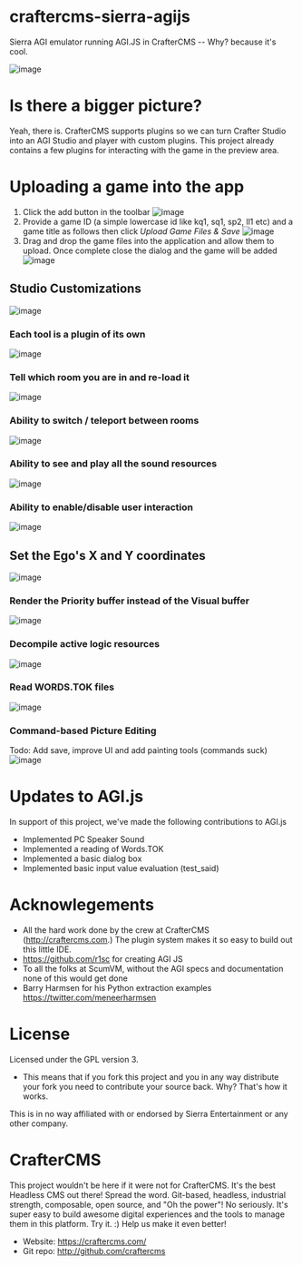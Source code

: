 # craftercms-sierra-agijs
Sierra AGI emulator running AGI.JS in CrafterCMS  -- Why? because it's cool. 

![image](https://github.com/russdanner/craftercms-sierra-agijs/assets/169432/950a604a-20ca-4e9c-8cfb-154355c6fc59)

# Is there a bigger picture?
Yeah, there is. CrafterCMS supports plugins so we can turn Crafter Studio into an AGI Studio and player with custom plugins.
This project already contains a few plugins for interacting with the game in the preview area.

# Uploading a game into the app
1. Click the add button in the toolbar
   ![image](https://github.com/russdanner/craftercms-sierra-agijs/assets/169432/b98b1ded-67de-41b5-894a-f34c89c9cbad)
2. Provide a game ID (a simple lowercase id like kq1, sq1, sp2, ll1 etc) and a game title as follows then click *Upload Game Files & Save*
  ![image](https://github.com/russdanner/craftercms-sierra-agijs/assets/169432/866c2898-d991-4888-9c1f-89bc8d49ca0c)
3. Drag and drop the game files into the application and allow them to upload. Once complete close the dialog and the game will be added
   ![image](https://github.com/russdanner/craftercms-sierra-agijs/assets/169432/0f53d387-1ed9-4ad7-9a9f-38eff62dff8c)

## Studio Customizations
![image](https://github.com/russdanner/craftercms-sierra-agijs/assets/169432/44d8244f-bc9f-4a36-9626-a40ed1b5d786)

### Each tool is a plugin of its own
![image](https://github.com/russdanner/craftercms-sierra-agijs/assets/169432/7b6226c8-0085-4abb-ada1-2162294fc013)

### Tell which room you are in and re-load it
![image](https://github.com/russdanner/craftercms-sierra-agijs/assets/169432/03c84565-ddd1-4f64-a78a-106c3a946b6f)

### Ability to switch / teleport between rooms
![image](https://github.com/russdanner/craftercms-sierra-agijs/assets/169432/97612b72-d00d-42d9-924b-f217cae7a825)

### Ability to see and play all the sound resources
![image](https://github.com/russdanner/craftercms-sierra-agijs/assets/169432/0683691e-7873-44a5-a69a-8f2b60c09bb4)

### Ability to enable/disable user interaction
![image](https://github.com/russdanner/craftercms-sierra-agijs/assets/169432/7b3fa1fd-7410-4441-9085-ce83ffe0b1a7)

## Set the Ego's X and Y coordinates
![image](https://github.com/russdanner/craftercms-sierra-agijs/assets/169432/5688d522-38fe-4695-85b3-1412e700477f)

### Render the Priority buffer instead of the Visual buffer
![image](https://github.com/russdanner/craftercms-sierra-agijs/assets/169432/a99e0feb-06f2-4868-bb67-2aaa5a9bc07e)

### Decompile active logic resources
![image](https://github.com/russdanner/craftercms-sierra-agijs/assets/169432/6b78bf87-5874-4e6f-9eea-2a52374d4da3)

### Read WORDS.TOK files
![image](https://github.com/russdanner/craftercms-sierra-agijs/assets/169432/476a3ebe-ea42-4639-b63f-dea3f520d747)

### Command-based Picture Editing 
Todo: Add save, improve UI and add painting tools (commands suck)
![image](https://github.com/russdanner/craftercms-sierra-agijs/assets/169432/92b70bc2-bc0f-43f1-ab9d-75ca0ec8dd02)


# Updates to AGI.js 
In support of this project, we've made the following contributions to AGI.js
* Implemented PC Speaker Sound
* Implemented a reading of Words.TOK
* Implemented a basic dialog box
* Implemented basic input value evaluation (test_said)
  
# Acknowlegements
- All the hard work done by the crew at CrafterCMS (http://craftercms.com.) The plugin system makes it so easy to build out this little IDE.
- https://github.com/r1sc for creating AGI JS
- To all the folks at ScumVM, without the AGI specs and documentation none of this would get done
- Barry Harmsen for his Python extraction examples https://twitter.com/meneerharmsen

# License
Licensed under the GPL version 3.
- This means that if you fork this project and you in any way distribute your fork you need to contribute your source back. Why? That's how it works.

This is in no way affiliated with or endorsed by Sierra Entertainment or any other company.

# CrafterCMS
This project wouldn't be here if it were not for CrafterCMS. 
It's the best Headless CMS out there! Spread the word. Git-based, headless, industrial strength, composable, open source, and "Oh the power"! No seriously. It's super easy to build awesome digital experiences and the tools to manage them in this platform. Try it. :) 
Help us make it even better!
- Website: https://craftercms.com/ 
- Git repo: http://github.com/craftercms
